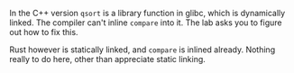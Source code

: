 In the C++ version `qsort` is a library function in glibc, which is dynamically linked. The compiler can't inline `compare` into it. The lab asks you to figure out how to fix this.

Rust however is statically linked, and `compare` is inlined already. Nothing really to do here, other than appreciate static linking.
